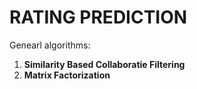 # RATING PREDICTION

Genearl algorithms:
1. <b> Similarity Based Collaboratie Filtering </b>
2. <b> Matrix Factorization </b>
